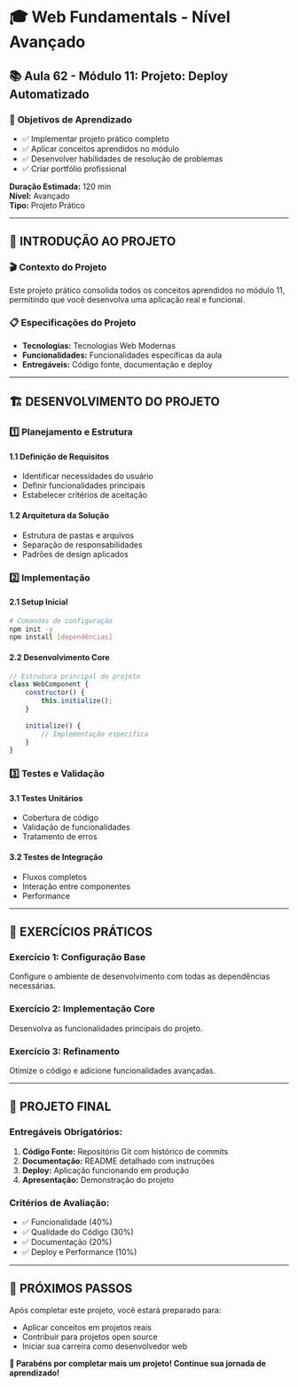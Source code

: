 # 🎓 **Web Fundamentals - Nível Avançado**
## 📚 **Aula 62 - Módulo 11: Projeto: Deploy Automatizado**

### 🎯 **Objetivos de Aprendizado**
- ✅ Implementar projeto prático completo
- ✅ Aplicar conceitos aprendidos no módulo
- ✅ Desenvolver habilidades de resolução de problemas
- ✅ Criar portfólio profissional

**Duração Estimada:** 120 min  
**Nível:** Avançado  
**Tipo:** Projeto Prático

---

## 🌟 **INTRODUÇÃO AO PROJETO**

### 🎬 **Contexto do Projeto**
Este projeto prático consolida todos os conceitos aprendidos no módulo 11, permitindo que você desenvolva uma aplicação real e funcional.

### 📋 **Especificações do Projeto**
- **Tecnologias:** Tecnologias Web Modernas
- **Funcionalidades:** Funcionalidades específicas da aula
- **Entregáveis:** Código fonte, documentação e deploy

---

## 🏗️ **DESENVOLVIMENTO DO PROJETO**

### 1️⃣ **Planejamento e Estrutura**
#### **1.1 Definição de Requisitos**
- Identificar necessidades do usuário
- Definir funcionalidades principais
- Estabelecer critérios de aceitação

#### **1.2 Arquitetura da Solução**
- Estrutura de pastas e arquivos
- Separação de responsabilidades
- Padrões de design aplicados

### 2️⃣ **Implementação**
#### **2.1 Setup Inicial**
```bash
# Comandos de configuração
npm init -y
npm install [dependências]
```

#### **2.2 Desenvolvimento Core**
```javascript
// Estrutura principal do projeto
class WebComponent {
    constructor() {
        this.initialize();
    }
    
    initialize() {
        // Implementação específica
    }
}
```

### 3️⃣ **Testes e Validação**
#### **3.1 Testes Unitários**
- Cobertura de código
- Validação de funcionalidades
- Tratamento de erros

#### **3.2 Testes de Integração**
- Fluxos completos
- Interação entre componentes
- Performance

---

## 🎯 **EXERCÍCIOS PRÁTICOS**

### **Exercício 1: Configuração Base**
Configure o ambiente de desenvolvimento com todas as dependências necessárias.

### **Exercício 2: Implementação Core**
Desenvolva as funcionalidades principais do projeto.

### **Exercício 3: Refinamento**
Otimize o código e adicione funcionalidades avançadas.

---

## 📝 **PROJETO FINAL**

### **Entregáveis Obrigatórios:**
1. **Código Fonte:** Repositório Git com histórico de commits
2. **Documentação:** README detalhado com instruções
3. **Deploy:** Aplicação funcionando em produção
4. **Apresentação:** Demonstração do projeto

### **Critérios de Avaliação:**
- ✅ Funcionalidade (40%)
- ✅ Qualidade do Código (30%)
- ✅ Documentação (20%)
- ✅ Deploy e Performance (10%)

---

## 🚀 **PRÓXIMOS PASSOS**

Após completar este projeto, você estará preparado para:
- Aplicar conceitos em projetos reais
- Contribuir para projetos open source
- Iniciar sua carreira como desenvolvedor web

**🎉 Parabéns por completar mais um projeto! Continue sua jornada de aprendizado!**
